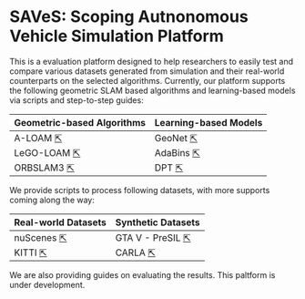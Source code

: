 # SAVeS: Scoping Autnonomous Vehicle Simulation Platform
This is a evaluation platform designed to help researchers to easily test and compare various datasets generated from simulation and their real-world counterparts on the selected algorithms.
Currently, our platform supports the following geometric SLAM based algorithms and learning-based models via scripts and step-to-step guides:

|Geometric-based Algorithms|Learning-based Models|
|--------------------------|---------------------|
|A-LOAM [⇱](https://github.com/HKUST-Aerial-Robotics/A-LOAM)                    |GeoNet [⇱](https://github.com/yzcjtr/GeoNet)               |
|LeGO-LOAM [⇱](https://github.com/RobustFieldAutonomyLab/LeGO-LOAM)                |AdaBins [⇱](https://github.com/shariqfarooq123/AdaBins)             |
|ORBSLAM3 [⇱](https://github.com/UZ-SLAMLab/ORB_SLAM3)                 |DPT [⇱](https://github.com/isl-org/DPT)                 |

We provide scripts to process following datasets, with more supports coming along the way:

|Real-world Datasets       |Synthetic Datasets   |
|--------------------------|---------------------|
|nuScenes [⇱](https://www.nuscenes.org/)                  |GTA V - PreSIL [⇱](https://uwaterloo.ca/waterloo-intelligent-systems-engineering-lab/projects/precise-synthetic-image-and-lidar-presil-dataset-autonomous)     |
|KITTI [⇱](https://www.cvlibs.net/datasets/kitti/eval_odometry.php)                    |CARLA [⇱](https://carla.org/)               |

We are also providing guides on evaluating the results.
This paltform is under development. 
